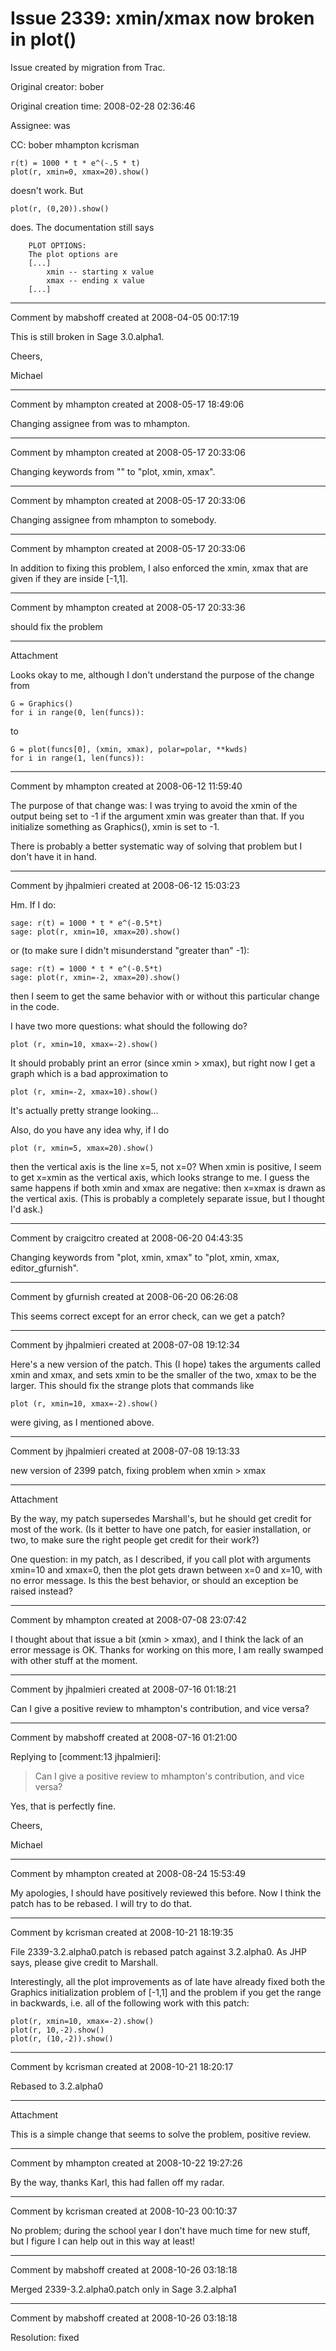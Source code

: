 # Issue 2339: xmin/xmax now broken in plot()

Issue created by migration from Trac.

Original creator: bober

Original creation time: 2008-02-28 02:36:46

Assignee: was

CC:  bober mhampton kcrisman


```
r(t) = 1000 * t * e^(-.5 * t)
plot(r, xmin=0, xmax=20).show()
```


doesn't work. But

```
plot(r, (0,20)).show()
```

does. The documentation still says

```
    PLOT OPTIONS:
    The plot options are
    [...]
        xmin -- starting x value
        xmax -- ending x value
    [...]
```



---

Comment by mabshoff created at 2008-04-05 00:17:19

This is still broken in Sage 3.0.alpha1.

Cheers,

Michael


---

Comment by mhampton created at 2008-05-17 18:49:06

Changing assignee from was to mhampton.


---

Comment by mhampton created at 2008-05-17 20:33:06

Changing keywords from "" to "plot, xmin, xmax".


---

Comment by mhampton created at 2008-05-17 20:33:06

Changing assignee from mhampton to somebody.


---

Comment by mhampton created at 2008-05-17 20:33:06

In addition to fixing this problem, I also enforced the xmin, xmax that are given if they are inside [-1,1].


---

Comment by mhampton created at 2008-05-17 20:33:36

should fix the problem


---

Attachment

Looks okay to me, although I don't understand the purpose of the change from


```
G = Graphics() 
for i in range(0, len(funcs)): 
```


to


```
G = plot(funcs[0], (xmin, xmax), polar=polar, **kwds) 
for i in range(1, len(funcs)): 
```



---

Comment by mhampton created at 2008-06-12 11:59:40

The purpose of that change was: I was trying to avoid the xmin of the output being set to -1 if the argument xmin was greater than that.  If you initialize something as Graphics(), xmin is set to -1. 

There is probably a better systematic way of solving that problem but I don't have it in hand.


---

Comment by jhpalmieri created at 2008-06-12 15:03:23

Hm. If I do:

```
sage: r(t) = 1000 * t * e^(-0.5*t)
sage: plot(r, xmin=10, xmax=20).show()
```

or (to make sure I didn't misunderstand "greater than" -1):

```
sage: r(t) = 1000 * t * e^(-0.5*t)
sage: plot(r, xmin=-2, xmax=20).show()
```

then I seem to get the same behavior with or without this particular change in the code.

I have two more questions: what should the following do?

```
plot (r, xmin=10, xmax=-2).show()
```

It should probably print an error (since xmin > xmax), but right now I get a graph which is a bad approximation to 

```
plot (r, xmin=-2, xmax=10).show()
```

It's actually pretty strange looking...

Also, do you have any idea why, if I do

```
plot (r, xmin=5, xmax=20).show()
```

then the vertical axis is the line x=5, not x=0?  When xmin is positive, I seem to get x=xmin as the vertical axis, which looks strange to me.  I guess the same happens if both xmin and xmax are negative: then x=xmax is drawn as the vertical axis.  (This is probably a completely separate issue, but I thought I'd ask.)


---

Comment by craigcitro created at 2008-06-20 04:43:35

Changing keywords from "plot, xmin, xmax" to "plot, xmin, xmax, editor_gfurnish".


---

Comment by gfurnish created at 2008-06-20 06:26:08

This seems correct except for an error check, can we get a patch?


---

Comment by jhpalmieri created at 2008-07-08 19:12:34

Here's a new version of the patch.  This (I hope) takes the arguments called xmin and xmax, and sets xmin to be the smaller of the two, xmax to be the larger.  This should fix the strange plots that commands like

```
plot (r, xmin=10, xmax=-2).show()
```

were giving, as I mentioned above.


---

Comment by jhpalmieri created at 2008-07-08 19:13:33

new version of 2399 patch, fixing problem when xmin > xmax


---

Attachment

By the way, my patch supersedes Marshall's, but he should get credit for most of the work.  (Is it better to have one patch, for easier installation, or two, to make sure the right people get credit for their work?)

One question: in my patch, as I described, if you call plot with arguments xmin=10 and xmax=0, then the plot gets drawn between x=0 and x=10, with no error message.  Is this the best behavior, or should an exception be raised instead?


---

Comment by mhampton created at 2008-07-08 23:07:42

I thought about that issue a bit (xmin > xmax), and I think the lack of an error message is OK. Thanks for working on this more, I am really swamped with other stuff at the moment.


---

Comment by jhpalmieri created at 2008-07-16 01:18:21

Can I give a positive review to mhampton's contribution, and vice versa?


---

Comment by mabshoff created at 2008-07-16 01:21:00

Replying to [comment:13 jhpalmieri]:
> Can I give a positive review to mhampton's contribution, and vice versa?
> 

Yes, that is perfectly fine.

Cheers,

Michael


---

Comment by mhampton created at 2008-08-24 15:53:49

My apologies, I should have positively reviewed this before.  Now I think the patch has to be rebased.  I will try to do that.


---

Comment by kcrisman created at 2008-10-21 18:19:35

File 2339-3.2.alpha0.patch is rebased patch against 3.2.alpha0.   As JHP says, please give credit to Marshall.

Interestingly, all the plot improvements as of late have already fixed both the Graphics initialization problem of [-1,1] and the problem if you get the range in backwards, i.e. all of the following work with this patch:

```
plot(r, xmin=10, xmax=-2).show()
plot(r, 10,-2).show()
plot(r, (10,-2)).show()
```



---

Comment by kcrisman created at 2008-10-21 18:20:17

Rebased to 3.2.alpha0


---

Attachment

This is a simple change that seems to solve the problem, positive review.


---

Comment by mhampton created at 2008-10-22 19:27:26

By the way, thanks Karl, this had fallen off my radar.


---

Comment by kcrisman created at 2008-10-23 00:10:37

No problem; during the school year I don't have much time for new stuff, but I figure I can help out in this way at least!


---

Comment by mabshoff created at 2008-10-26 03:18:18

Merged 2339-3.2.alpha0.patch only in Sage 3.2.alpha1


---

Comment by mabshoff created at 2008-10-26 03:18:18

Resolution: fixed
